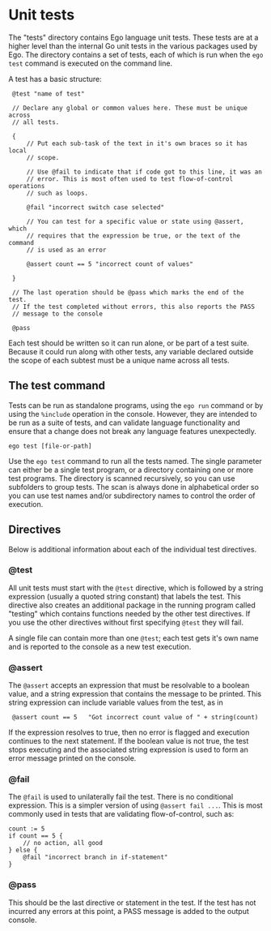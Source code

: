 # Unit tests
The "tests" directory contains Ego language unit tests. These tests are at a higher
level than the internal Go unit tests in the various packages used by Ego. The 
directory contains a set of tests, each of which is run when the `ego test` command
is executed on the command line.

A test has a basic structure:

     @test "name of test"

     // Declare any global or common values here. These must be unique across
     // all tests.

     {
         // Put each sub-task of the text in it's own braces so it has local
         // scope.

         // Use @fail to indicate that if code got to this line, it was an 
         // error. This is most often used to test flow-of-control operations
         // such as loops.
         
         @fail "incorrect switch case selected"

         // You can test for a specific value or state using @assert, which
         // requires that the expression be true, or the text of the command
         // is used as an error

         @assert count == 5 "incorrect count of values"

     }

     // The last operation should be @pass which marks the end of the test.
     // If the test completed without errors, this also reports the PASS
     // message to the console

     @pass

Each test should be written so it can run alone, or be part of a test suite. Because it
could run along with other tests, any variable declared outside the scope of each subtest
must be a unique name across all tests.

## The test command
Tests can be run as standalone programs, using the `ego run` command or by using the `%include`
operation in the console. However, they are intended to be run as a suite of tests, and can 
validate language functionality and ensure that a change does not break any language features
unexpectedly.

    ego test [file-or-path]

Use the `ego test` command to run all the tests named. The single parameter can either be a
single test program, or a directory containing one or more test programs. The directory 
is scanned recursively, so you can use subfolders to group tests. The scan is always done
in alphabetical order so you can use test names and/or subdirectory names to control the
order of execution.

## Directives
Below is additional information about each of the individual test directives.

### @test
All unit tests must start with the `@test` directive, which is followed by a string
expression (usually a quoted string constant) that labels the test. This directive
also creates an additional package in the running program called "testing" which contains
functions needed by the other test directives. If you use the other directives without
first specifying `@test` they will fail.  

A single file can contain more than one `@test`; each test gets it's own name and is 
reported to the console as a new test execution.

### @assert
The `@assert` accepts an expression that must be resolvable to a boolean value, and a
string expression that contains the message to be printed. This string expression can
include variable values from the test, as in

     @assert count == 5   "Got incorrect count value of " + string(count)

If the expression resolves to true, then no error is flagged and execution continues
to the next statement. If the boolean value is not true, the test stops executing and
the associated string expression is used to form an error message printed on the
console.

### @fail
The `@fail` is used to unilaterally fail the test. There is no conditional expression.
This is a simpler version of using `@assert fail ...`. This is most commonly used in
tests that are validating flow-of-control, such as:

    count := 5
    if count == 5 {
        // no action, all good
    } else {
        @fail "incorrect branch in if-statement"
    }

### @pass
This should be the last directive or statement in the test. If the test has not incurred
any errors at this point, a PASS message is added to the output console.

